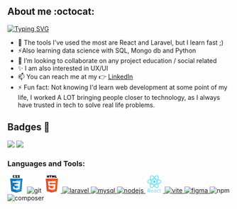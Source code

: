 ## About me :octocat:

[![Typing SVG](https://readme-typing-svg.demolab.com?font=Fira+Code&pause=1000&color=DC42CE&center=true&multiline=true&width=435&lines=Hello+World!+It's+Jess!;FullStack+Developer+and+React+Lover)](https://git.io/typing-svg)
- 🌱 The tools I've used the most are React and Laravel, but I learn fast ;) 
- ⚡Also learning data science with SQL, Mongo db and Python
- 👯 I’m looking to collaborate on any project education / social related
- ✨ I am also interested in UX/UI
- 📫 You can reach me at my 👉 [LinkedIn](https://www.linkedin.com/in/jessica-rios-maneiro/) 
- ⚡ Fun fact: Not knowing I'd learn web development at some point of my life, I worked A LOT bringing people closer to technology, as I always have trusted in tech to solve real life problems. 

## Badges :medal_sports:

 <img src="https://images.credly.com/size/220x220/images/dd747f80-8831-4034-89eb-9f9f08496a3e/image.png" width="100"></img>
 <img src="https://www.scrummanager.com/intranet/files/credential/6/smalllogo.png?1678363651044" width="100"></img>
 
 <h3 align="left">Languages and Tools:</h3>
<p align="left"> 
<a href="https://www.w3schools.com/css/" target="_blank" rel="noreferrer"> <img src="https://raw.githubusercontent.com/devicons/devicon/master/icons/css3/css3-original-wordmark.svg" alt="css3" width="40" height="40"/></a>  
<img src="https://www.vectorlogo.zone/logos/git-scm/git-scm-icon.svg" alt="git" width="40" height="40"/>  
<a href="https://www.w3.org/html/" target="_blank" rel="noreferrer"> <img src="https://raw.githubusercontent.com/devicons/devicon/master/icons/html5/html5-original-wordmark.svg" alt="html5" width="40" height="40"/> </a> 
<a href="https://laravel.com/" target="_blank" rel="noreferrer"> <img src="https://th.bing.com/th/id/OIP.8XsXIPxX7twobsKwzmwkKAHaHa?pid=ImgDet&rs=1original.svg" alt="laravel" width="40" height="40"/> </a> 
<a href="https://www.mysql.com/" target="_blank" rel="noreferrer"> <img src="https://user-images.githubusercontent.com/114427205/227335376-9b93400f-0dc4-4951-a9ac-4fdb732da47f.png" alt="mysql" width="40" height="40"/> </a>
<a href="https://nodejs.org" target="_blank" rel="noreferrer"> <img src="https://miro.medium.com/max/3200/1*El82DHzQwuFxMIXzBzKjUA.png" alt="nodejs" width="40" height="40"/> </a> 
<a href="https://reactjs.org/" target="_blank" rel="noreferrer"> <img src="https://raw.githubusercontent.com/devicons/devicon/master/icons/react/react-original-wordmark.svg" alt="react" width="40" height="40"/> </a> 
<a href="https://vitejs.dev" target="_blank" rel="noreferrer"> <img src="https://user-images.githubusercontent.com/114427205/227336586-260a21c3-118a-4b8f-862f-7e7ba6179c14.png" alt="vite" width="40" height="40"/> </a>
<a href="https://www.figma.com/" target="_blank" rel="noreferrer"> <img src="https://www.vectorlogo.zone/logos/figma/figma-icon.svg" alt="figma" width="40" height="40"/> </a> 
 <img src="https://user-images.githubusercontent.com/114427205/227337206-17f9467b-caaa-48c6-a7b7-cb1738093de0.png" alt="npm" width="40" height="40"/> 
  <img src="https://cdn.freebiesupply.com/logos/large/2x/composer-logo-png-transparent.png" alt="composer" width="40" height="40"/>
<a href="https://git-scm.com/" target="_blank" rel="noreferrer"> </p>
